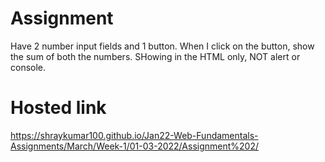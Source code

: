 # Assignment
Have 2 number input fields and 1 button. When I click on the button, show the sum of both the numbers. SHowing in the HTML only, NOT alert or console.
# Hosted link
https://shraykumar100.github.io/Jan22-Web-Fundamentals-Assignments/March/Week-1/01-03-2022/Assignment%202/